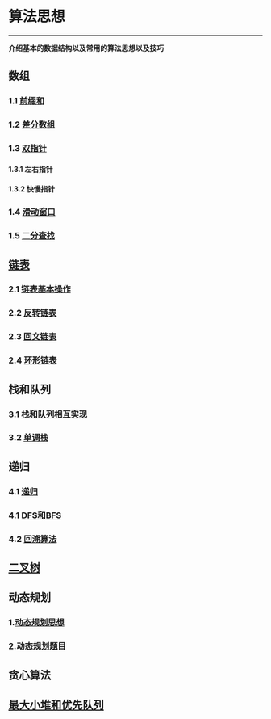 # 算法思想

---

**介绍基本的数据结构以及常用的算法思想以及技巧**

## 数组

### 1.1 [前缀和](./前缀和.md)

### 1.2 [差分数组]()

### 1.3 [双指针](./双指针.md)

#### 	1.3.1 左右指针

#### 	1.3.2 快慢指针

### 1.4 [滑动窗口](.\滑动窗口.md)

### 1.5 [二分查找](./二分查找.md)

##  [链表](./链表.md)

### 2.1 [链表基本操作](./链表.md)

### 2.2 [反转链表](./链表.md)

### 2.3 [回文链表](./链表.md)

### 2.4 [环形链表](./链表.md)

## 栈和队列

### 3.1 [栈和队列相互实现](./栈和队列.md)

### 3.2 [单调栈](./单调栈.md)

## 递归

### 4.1 [递归](./递归.md)

### 4.1 [DFS和BFS](./DFS和BFS.md)

### 4.2 [回溯算法](./回溯算法.md)

## [二叉树](./二叉树.md)

## 动态规划

### 	1.[动态规划思想](./动态规划思想.md)

### 	2.[动态规划题目](./动态规划题目.md)

## 贪心算法

## [最大小堆和优先队列](./最大小堆和优先队列.md)
